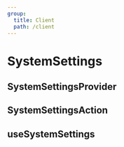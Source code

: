 ```yaml
---
group:
  title: Client
  path: /client
---
```


# SystemSettings

## SystemSettingsProvider

## SystemSettingsAction

## useSystemSettings

